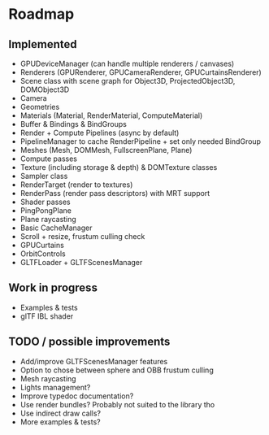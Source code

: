 # Roadmap

## Implemented

- GPUDeviceManager (can handle multiple renderers / canvases)
- Renderers (GPURenderer, GPUCameraRenderer, GPUCurtainsRenderer)
- Scene class with scene graph for Object3D, ProjectedObject3D, DOMObject3D
- Camera
- Geometries
- Materials (Material, RenderMaterial, ComputeMaterial)
- Buffer & Bindings & BindGroups
- Render + Compute Pipelines (async by default)
- PipelineManager to cache RenderPipeline + set only needed BindGroup
- Meshes (Mesh, DOMMesh, FullscreenPlane, Plane)
- Compute passes
- Texture (including storage & depth) & DOMTexture classes
- Sampler class
- RenderTarget (render to textures)
- RenderPass (render pass descriptors) with MRT support
- Shader passes
- PingPongPlane
- Plane raycasting
- Basic CacheManager
- Scroll + resize, frustum culling check
- GPUCurtains
- OrbitControls
- GLTFLoader + GLTFScenesManager

## Work in progress

- Examples & tests
- glTF IBL shader

## TODO / possible improvements

- Add/improve GLTFScenesManager features
- Option to chose between sphere and OBB frustum culling
- Mesh raycasting
- Lights management?
- Improve typedoc documentation?
- Use render bundles? Probably not suited to the library tho
- Use indirect draw calls?
- More examples & tests?